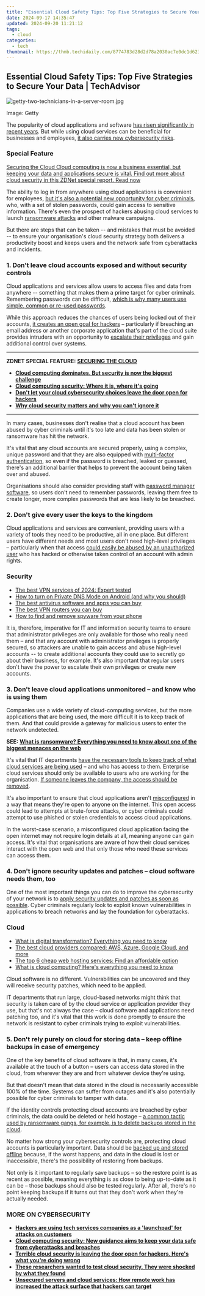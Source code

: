 ```yaml
---
title: "Essential Cloud Safety Tips: Top Five Strategies to Secure Your Data | TechAdvisor"
date: 2024-09-17 14:35:47
updated: 2024-09-20 11:21:12
tags:
  - cloud
categories:
  - tech
thumbnail: https://thmb.techidaily.com/8774783d28d2d78a2030ac7e0dc1d6230634beecdba672087a8494366974e451.jpg
---
```


## Essential Cloud Safety Tips: Top Five Strategies to Secure Your Data | TechAdvisor

![getty-two-technicians-in-a-server-room.jpg](https://www.zdnet.com/a/img/resize/281bdc3ea22878ffd74ec621f6c0118aa0f325c7/2022/05/24/ac5e2a90-3969-456d-a9c5-e3919b2131b2/getty-two-technicians-in-a-server-room.jpg?auto=webp&width=1280)

Image: Getty

The popularity of cloud applications and software [has risen significantly in recent years](https://www.zdnet.com/article/cloud-computing-is-evolving-heres-where-its-going-next/). But while using cloud services can be beneficial for businesses and employees, [it also carries new cybersecurity risks](https://www.zdnet.com/article/terrible-cloud-security-is-leaving-the-door-open-for-hackers-heres-what-youre-doing-wrong/).

### Special Feature

[Securing the Cloud Cloud computing is now a business essential, but keeping your data and applications secure is vital. Find out more about cloud security in this ZDNet special report.  Read now](https://www.zdnet.com/topic/securing-the-cloud/)

The ability to log in from anywhere using cloud applications is convenient for employees, [but it's also a potential new opportunity for cyber criminals](https://www.zdnet.com/article/microsoft-office-365-is-becoming-the-core-of-many-businesses-and-hackers-have-noticed/), who, with a set of stolen passwords, could gain access to sensitive information. There's even the prospect of hackers abusing cloud services to launch [ransomware attacks](https://www.zdnet.com/article/ransomware-an-executive-guide-to-one-of-the-biggest-menaces-on-the-web/) and other malware campaigns. 

But there are steps that can be taken -- and mistakes that must be avoided -- to ensure your organisation's cloud security strategy both delivers a productivity boost and keeps users and the network safe from cyberattacks and incidents.

### **1\. Don't leave cloud accounts exposed and without security controls**

Cloud applications and services allow users to access files and data from anywhere -- something that makes them a prime target for cyber criminals. Remembering passwords can be difficult, [which is why many users use simple, common or re-used passwords](https://www.zdnet.com/article/why-are-you-still-using-qwerty-2021s-most-common-passwords-revealed/).

While this approach reduces the chances of users being locked out of their accounts, [it creates an open goal for hackers](https://www.zdnet.com/article/a-security-researcher-told-me-my-passwords-and-more-how-15-years-of-digital-footprints-left-me-exposed/) – particularly if breaching an email address or another corporate application that's part of the cloud suite provides intruders with an opportunity to [escalate their privileges](https://www.zdnet.com/article/microsoft-warns-these-flaws-could-give-attackers-root-privileges-on-linux-desktops/) and gain additional control over systems.

---

**ZDNET SPECIAL FEATURE:** [**SECURING THE CLOUD**](https://www.zdnet.com/topic/securing-the-cloud/#link=%7B%22role%22:%22standard%22,%22href%22:%22https://www.zdnet.com/topic/securing-the-cloud/%22,%22target%22:%22%22,%22absolute%22:%22%22,%22linkText%22:%22SECURING%20THE%20CLOUD%22%7D)

* [**Cloud computing dominates. But security is now the biggest challenge**](https://www.zdnet.com/article/cloud-computing-dominates-but-security-is-now-its-biggest-challenge/#link=%7B%22role%22:%22standard%22,%22href%22:%22https://www.zdnet.com/article/cloud-computing-dominates-but-security-is-now-its-biggest-challenge/%22,%22target%22:%22%5Fblank%22,%22absolute%22:%22%22,%22linkText%22:%22%3Cstrong%3ECloud%20computing%20dominates.%20But%20security%20is%20now%20the%20biggest%20challenge%3C/strong%3E%22%7D)
* [**Cloud computing security: Where it is, where it's going**](https://www.zdnet.com/article/cloud-computing-security-where-it-is-where-its-going/#link=%7B%22role%22:%22standard%22,%22href%22:%22https://www.zdnet.com/article/cloud-computing-security-where-it-is-where-its-going/%22,%22target%22:%22%5Fblank%22,%22absolute%22:%22%22,%22linkText%22:%22%3Cstrong%3ECloud%20computing%20security:%20Where%20it%20is,%20where%20it's%20going%3C/strong%3E%22%7D)
* [**Don't let your cloud cybersecurity choices leave the door open for hackers**](https://www.zdnet.com/article/dont-let-your-cloud-cybersecurity-choices-leave-the-door-open-for-hackers/#link=%7B%22role%22:%22standard%22,%22href%22:%22https://www.zdnet.com/article/dont-let-your-cloud-cybersecurity-choices-leave-the-door-open-for-hackers/%22,%22target%22:%22%5Fblank%22,%22absolute%22:%22%22,%22linkText%22:%22%3Cstrong%3EDon't%20let%20your%20cloud%20cybersecurity%20choices%20leave%20the%20door%20open%20for%20hackers%3C/strong%3E%22%7D)
* [**Why cloud security matters and why you can't ignore it**](https://www.zdnet.com/article/why-cloud-security-matters-and-why-you-cant-ignore-it/#link=%7B%22role%22:%22standard%22,%22href%22:%22https://www.zdnet.com/article/why-cloud-security-matters-and-why-you-cant-ignore-it/%22,%22target%22:%22%5Fblank%22,%22absolute%22:%22%22,%22linkText%22:%22%3Cstrong%3EWhy%20cloud%20security%20matters%20and%20why%20you%20can't%20ignore%20it%3C/strong%3E%22%7D)

---

In many cases, businesses don't realise that a cloud account has been abused by cyber criminals until it's too late and data has been stolen or ransomware has hit the network.

It's vital that any cloud accounts are secured properly, using a complex, unique password and that they are also equipped with [multi-factor authentication](https://www.zdnet.com/article/better-than-the-best-password-how-to-use-2fa-to-improve-your-security/), so even if the password is breached, leaked or guessed, there's an additional barrier that helps to prevent the account being taken over and abused.

Organisations should also consider providing staff with [password manager software](https://www.zdnet.com/article/best-password-manager/), so users don't need to remember passwords, leaving them free to create longer, more complex passwords that are less likely to be breached.

### **2\. Don't give every user the keys to the kingdom**

Cloud applications and services are convenient, providing users with a variety of tools they need to be productive, all in one place. But different users have different needs and most users don't need high-level privileges – particularly when that access [could easily be abused by an unauthorized user](https://www.zdnet.com/article/admin-rights-key-to-mitigating-vulnerabilities-study-shows/) who has hacked or otherwise taken control of an account with admin rights. 

### Security

* [The best VPN services of 2024: Expert tested](https://www.zdnet.com/article/best-vpn/)
* [How to turn on Private DNS Mode on Android (and why you should)](https://www.zdnet.com/article/how-to-turn-on-private-dns-mode-on-android-and-why-you-should/)
* [The best antivirus software and apps you can buy](https://www.zdnet.com/article/best-antivirus/)
* [The best VPN routers you can buy](https://www.zdnet.com/article/best-vpn-router/)
* [How to find and remove spyware from your phone](https://www.zdnet.com/article/how-to-find-and-remove-spyware-from-your-phone/)

It is, therefore, imperative for IT and information security teams to ensure that administrator privileges are only available for those who really need them – and that any account with administrator privileges is properly secured, so attackers are unable to gain access and abuse high-level accounts -- to create additional accounts they could use to secretly go about their business, for example. It's also important that regular users don't have the power to escalate their own privileges or create new accounts. 

### **3\. Don't leave cloud applications unmonitored – and know who is using them**

Companies use a wide variety of cloud-computing services, but the more applications that are being used, the more difficult it is to keep track of them. And that could provide a gateway for malicious users to enter the network undetected. 

**SEE:** [**What is ransomware? Everything you need to know about one of the biggest menaces on the web**](https://www.zdnet.com/article/ransomware-an-executive-guide-to-one-of-the-biggest-menaces-on-the-web/#link=%7B%22linkText%22:%22What%20is%20ransomware?%20Everything%20you%20need%20to%20know%20about%20one%20of%20the%20biggest%20menaces%20on%20the%20web%22,%22target%22:%22%5Fblank%22,%22href%22:%22https://www.zdnet.com/article/ransomware-an-executive-guide-to-one-of-the-biggest-menaces-on-the-web/%22,%22role%22:%22standard%22,%22absolute%22:%22%22%7D)

It's vital that IT departments [have the necessary tools to keep track of what cloud services are being used](https://www.zdnet.com/article/the-key-to-stopping-cyberattacks-understanding-your-own-systems-before-the-hackers-strike/) – and who has access to them. Enterprise cloud services should only be available to users who are working for the organisation. [If someone leaves the company, the access should be removed](https://www.zdnet.com/article/half-of-businesses-cant-spot-these-signs-of-insider-cybersecurity-threats/). 

It's also important to ensure that cloud applications aren't [misconfigured](https://www.zdnet.com/article/99-percent-of-all-misconfiguration-in-the-public-cloud-go-unreported/) in a way that means they're open to anyone on the internet. This open access could lead to attempts at brute-force attacks, or cyber criminals could attempt to use phished or stolen credentials to access cloud applications. 

In the worst-case scenario, a misconfigured cloud application facing the open internet may not require login details at all, meaning anyone can gain access. It's vital that organisations are aware of how their cloud services interact with the open web and that only those who need these services can access them. 

### **4\. Don't ignore security updates and patches – cloud software needs them, too**

One of the most important things you can do to improve the cybersecurity of your network is to [apply security updates and patches as soon as possible](https://www.zdnet.com/article/this-one-change-could-protect-your-systems-from-attack-so-why-dont-more-companies-do-it/). Cyber criminals regularly look to exploit known vulnerabilities in applications to breach networks and lay the foundation for cyberattacks. 

### Cloud

* [​What is digital transformation? Everything you need to know](https://www.zdnet.com/article/what-is-digital-transformation-everything-you-need-to-know-about-how-technology-is-reshaping/)
* [The best cloud providers compared: AWS, Azure, Google Cloud, and more](https://www.zdnet.com/article/the-top-cloud-providers-of-2021-aws-microsoft-azure-google-cloud-hybrid-saas/)
* [The top 6 cheap web hosting services: Find an affordable option](https://www.zdnet.com/article/best-cheap-web-hosting/)
* [What is cloud computing? Here's everything you need to know](https://www.zdnet.com/article/what-is-cloud-computing-everything-you-need-to-know-about-the-cloud/)

Cloud software is no different. Vulnerabilities can be uncovered and they will receive security patches, which need to be applied.

IT departments that run large, cloud-based networks might think that security is taken care of by the cloud service or application provider they use, but that's not always the case – cloud software and applications need patching too, and it's vital that this work is done promptly to ensure the network is resistant to cyber criminals trying to exploit vulnerabilities.

### **5\. Don't rely purely on cloud for storing data – keep offline backups in case of emergency** 

One of the key benefits of cloud software is that, in many cases, it's available at the touch of a button – users can access data stored in the cloud, from wherever they are and from whatever device they're using. 

But that doesn't mean that data stored in the cloud is necessarily accessible 100% of the time. Systems can suffer from outages and it's also potentially possible for cyber criminals to tamper with data. 

If the identity controls protecting cloud accounts are breached by cyber criminals, the data could be deleted or held hostage – [a common tactic used by ransomware gangs, for example, is to delete backups stored in the cloud](https://www.zdnet.com/article/ransomware-victims-thought-their-backups-were-safe-they-were-wrong/). 

No matter how strong your cybersecurity controls are, protecting cloud accounts is particularly important. Data should be [backed up and stored offline](https://www.zdnet.com/article/best-backup-software/) because, if the worst happens, and data in the cloud is lost or inaccessible, there's the possibility of restoring from backups. 

Not only is it important to regularly save backups – so the restore point is as recent as possible, meaning everything is as close to being up-to-date as it can be – those backups should also be tested regularly. After all, there's no point keeping backups if it turns out that they don't work when they're actually needed.

### **MORE ON CYBERSECURITY**

* [**Hackers are using tech services companies as a 'launchpad' for attacks on customers**](https://www.zdnet.com/article/hackers-are-using-tech-services-companies-as-a-launchpad-for-attacks-on-customers/)
* [**Cloud computing security: New guidance aims to keep your data safe from cyberattacks and breaches**](https://www.zdnet.com/article/cloud-computing-security-new-guidance-aims-to-keep-your-data-safe-from-cyberattacks-and-breaches/)
* **[Terrible cloud security is leaving the door open for hackers. Here's what you're doing wrong](https://www.zdnet.com/article/terrible-cloud-security-is-leaving-the-door-open-for-hackers-heres-what-youre-doing-wrong/)**
* **[These researchers wanted to test cloud security. They were shocked by what they found](https://www.zdnet.com/article/these-researchers-wanted-to-test-cloud-security-they-were-shocked-by-what-they-found/)**
* **[Unsecured servers and cloud services: How remote work has increased the attack surface that hackers can target](https://www.zdnet.com/article/unsecured-servers-and-cloud-services-how-remote-work-has-increased-the-attack-surface-that-hackers-can-target/)**

<ins class="adsbygoogle"
     style="display:block"
     data-ad-format="autorelaxed"
     data-ad-client="ca-pub-7571918770474297"
     data-ad-slot="1223367746"></ins>



<ins class="adsbygoogle"
     style="display:block"
     data-ad-client="ca-pub-7571918770474297"
     data-ad-slot="8358498916"
     data-ad-format="auto"
     data-full-width-responsive="true"></ins>
